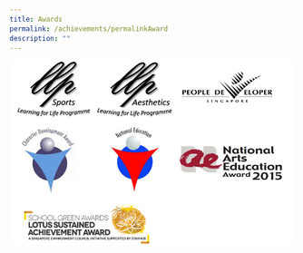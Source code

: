 ```yaml
---
title: Awards
permalink: /achievements/permalinkAward
description: ""
---
```

![](/images/2016_achievement_small.png)